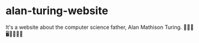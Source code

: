 # alan-turing-website
It's a website about the computer science father, Alan Mathison Turing. 👨‍💼🧠🖥️🔡🔠🔢🌐
